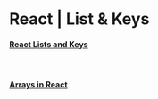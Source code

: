 # React | List & Keys


#### [React Lists and Keys](https://reactjs.org/docs/lists-and-keys.html)

<br>

#### [Arrays in React](https://medium.com/byte-sized-react/component-arrays-in-react-a46e775fae7b)
